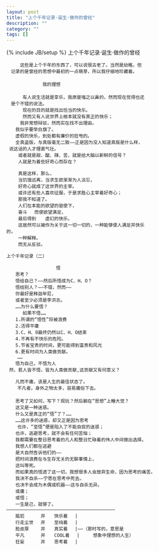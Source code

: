 ```yaml
---
layout: post
title: "上个千年记录·诞生·做作的曾经"
description: ""
category: ""
tags: []
---
```

{% include JB/setup %}
	上个千年记录·诞生·做作的曾经

	　　　这些是上个千年的东西了，可以说很古老了。当然是幼稚。但
	　记录的是曾经的思想中最初的一点萌芽，所以我仔细地珍藏着。
	　　　
	　　　　　　　　我的理想
	　　　
	　　　 有人说生活就是享乐，我原是嗤之以鼻的，然而现在觉得也还
	　是个不错的说法。
	　　　 现在的目的就是找出恰当的快乐。
	　　　 然而又有人说世界上根本就没有真正的快乐；
	　　　我非常想辩驳，然而实在找不出理由。
	　　我似乎要举白旗了。
	　　虚假的快乐，到处都有廉价的狂甩的。
	　　全真盗版，与真版毫无二致——正是因为没人知道真版是什么样，
	 说这话的人才理直气壮。
	　　 或者就是甜、酸、辣、苦，就是给大脑以新鲜的信号？
	　　 人就是为着些好奇心而存在？

	　　 真是这样，那么，
	　　 当饥饿远离，当求生欲渐渐为人淡忘，
	　　 好奇心就成了这世界的主宰。
	　　 或许还有些人喜欢征服，于是求胜心主宰着好奇心；
	　　 那我不知道了。
	　　 人们在本能的欲望的驱使下，
	　　 奋斗　 而使欲望满足，
	　　 最后得到　　虚幻的快乐。
	　　 这居然可以被作为关于这一切一切的，一种能够使人满足并快乐
	的，
	　　 一种解释。
	　　 而无从反驳。

	上个千年记录（二）

	　　　　　　　　　　　悟
	　　思考？
	　　悟给自己？——然后所悟成为C、H、O？
	　　悟给别人？——不错，然而——
	　　你最好是释迦牟尼，
	　　或者至少必须是李洪志。
	　　……为什么要悟？
	　　　 如果不悟……
	　　1.所谓的“悟性”将被浪费
	　　2.活得平庸
	　　3.C、H、O最终仍然以C、H、O结束
	　　4.不再有不快乐的危险。
	　　5.节省宝贵的时间，更可能得到富贵和风光
	　　6.更有时间为人类做贡献。
		……
	　　悟为自己，不悟为人
	 然，若人皆不悟，皆为人类做贡献,这贡献又有何意义？

	　　凡而不庸，该是人生的最佳状态了。
		不凡者，身外之物太多，容易庸俗下去。
	　　
	　　思考了又如何，写下？观玩？然后躺在“思想”上睡大觉？
	　　这又是一种迷惑。
	　　什么又是真正的“悟”了？……
	　　……这许多的迷惑，却又正是因为思考
		也许，“至悟”便是陷入了不能自拔的迷惑；
	　　也许，逃避思考，就不会有任何苦恼；
	　　我都需要在整日思考着的凡人和整日忙碌着的伟人中间做出选择。
	　　我想人们都在逃避
	　　是大自然告诉他们的——
	　　把时间浪费在与生存无关的无聊事情上，
	　　这叫等死。
	　　而如果真的悟透了这一切，我想很多人会放弃生命，因为思考的痛苦。
	　　我决不自杀——宁愿在思考中死去。
	　　也决不会成为木偶或机器——这与自杀无异。
	　　或庸；
	　　或悟；
	　　一生是己，就够了。
	————————————————————————————————————————
	　　尴尬　　　 并　　快乐着　 |　　
	　　行走尘世　 并　　至纯着　 |
	　　脸皮厚　　 并　　真实着　 |——（那时写的，意思是
	　　平凡　　　 并　　COOL着　 |　　　想象中理想的人生）
	　　狂妄　　　 并　　思考着　 |
		　　　　　　　　　　　　　　　　　　
	　　　　　　　